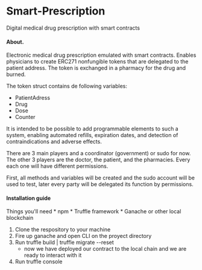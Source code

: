 # Smart-Prescription
Digital medical drug prescription with smart contracts

#### About.
Electronic medical drug prescription emulated with smart contracts.
Enables physicians to create ERC271 nonfungible tokens that are delegated to the patient address. The token is exchanged in a pharmacy for the drug and burned.

The token struct contains de following variables:
  * PatientAdress
  * Drug
  * Dose
  * Counter

It is intended to be possible to add programmable elements to such a system, enabling automated refills, expiration dates, and detection of contraindications and adverse effects.

There are 3 main players and a coordinator (government) or sudo for now. The other 3 players are
the doctor, the patient, and the pharmacies. Every each one will have different permissions.

First, all methods and variables will be created and the sudo account will be used to test, later
every party will be delegated its function by permissions.

#### Installation guide
Things you'll need
	* npm
	* Truffle framework
	* Ganache or other local blockchain
1. Clone the respository to your machine
2. Fire up ganache and open CLI on the proyect directory
3. Run truffle build | truffle migrate --reset
	* now we have deployed our contract to the local chain and we are ready to interact with it
4. Run truffle console 
